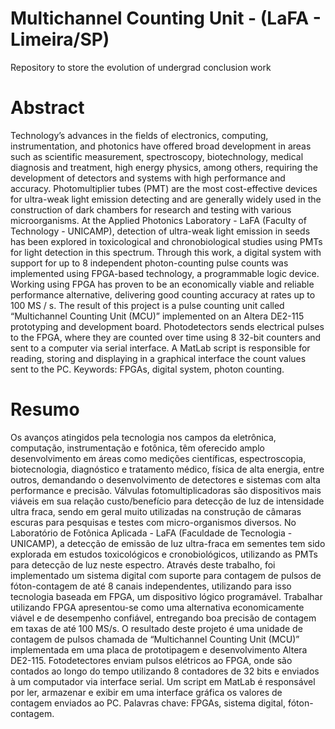 # Multichannel Counting Unit - (LaFA - Limeira/SP)
Repository to store the evolution of undergrad conclusion work

# Abstract
Technology’s advances in the fields of electronics, computing, instrumentation, and photonics have offered broad development in areas such as scientific measurement, spectroscopy, biotechnology, medical diagnosis and treatment, high energy physics, among others, requiring the development of detectors and systems with high performance and accuracy.
Photomultiplier tubes (PMT) are the most cost-effective devices for ultra-weak light emission detecting and are generally widely used in the construction of dark chambers for research and testing with various microorganisms. At the Applied Photonics Laboratory - LaFA (Faculty of Technology - UNICAMP), detection of ultra-weak light emission in seeds has been explored in toxicological and chronobiological studies using PMTs for light detection in this spectrum.
 Through this work, a digital system with support for up to 8 independent photon-counting pulse counts was implemented using FPGA-based technology, a programmable logic device. Working using FPGA has proven to be an economically viable and reliable performance alternative, delivering good counting accuracy at rates up to 100 MS / s.
The result of this project is a pulse counting unit called “Multichannel Counting Unit (MCU)” implemented on an Altera DE2-115 prototyping and development board. Photodetectors sends electrical pulses to the FPGA, where they are counted over time using 8 32-bit counters and sent to a computer via serial interface. A MatLab script is responsible for reading, storing and displaying in a graphical interface the count values sent to the PC.
Keywords: FPGAs, digital system, photon counting.

# Resumo
Os avanços atingidos pela tecnologia nos campos da eletrônica, computação, instrumentação e fotônica, têm oferecido amplo desenvolvimento em áreas como medições científicas, espectroscopia, biotecnologia, diagnóstico e tratamento médico, física de alta energia, entre outros, demandando o desenvolvimento de detectores e sistemas com alta performance e precisão. 
Válvulas fotomultiplicadoras são dispositivos mais viáveis em sua relação custo/benefício para detecção de luz de intensidade ultra fraca, sendo em geral muito utilizadas na construção de câmaras escuras para pesquisas e testes com micro-organismos diversos. No Laboratório de Fotônica Aplicada - LaFA (Faculdade de Tecnologia - UNICAMP), a detecção de emissão de luz ultra-fraca em sementes tem sido explorada em estudos toxicológicos e cronobiológicos, utilizando as PMTs para detecção de luz neste espectro.
 Através deste trabalho, foi implementado um sistema digital com suporte para contagem de pulsos de fóton-contagem de até 8 canais independentes, utilizando para isso tecnologia baseada em FPGA, um dispositivo lógico programável. Trabalhar utilizando FPGA apresentou-se como uma alternativa economicamente viável e de desempenho confiável, entregando boa precisão de contagem em taxas de até 100 MS/s. 
O resultado deste projeto é uma unidade de contagem de pulsos chamada de “Multichannel Counting Unit (MCU)” implementada em uma placa de prototipagem e desenvolvimento Altera DE2-115. Fotodetectores enviam pulsos elétricos ao FPGA, onde são contados ao longo do tempo utilizando 8 contadores de 32 bits e enviados à um computador via interface serial. Um script em MatLab é responsável por ler, armazenar  e exibir em uma interface gráfica os valores de contagem enviados ao PC.
Palavras chave: FPGAs, sistema digital, fóton-contagem. 
